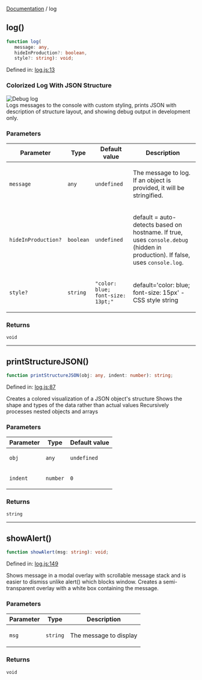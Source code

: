 [Documentation](modules.md) / log

## log()

```ts
function log(
   message: any, 
   hideInProduction?: boolean, 
   style?: string): void;
```

Defined in: [log.js:13](https://github.com/vtempest/grab-api/tree/master/src/log.js#L13)

### Colorized Log With JSON Structure
![Debug log](https://i.imgur.com/R8Qp6Vg.png)  
Logs messages to the console with custom styling,
prints JSON with description of structure layout, 
and showing debug output in development only.

### Parameters

<table>
<thead>
<tr>
<th>Parameter</th>
<th>Type</th>
<th>Default value</th>
<th>Description</th>
</tr>
</thead>
<tbody>
<tr>
<td>

`message`

</td>
<td>

`any`

</td>
<td>

`undefined`

</td>
<td>

The message to log. If an object is provided, it will be stringified.

</td>
</tr>
<tr>
<td>

`hideInProduction?`

</td>
<td>

`boolean`

</td>
<td>

`undefined`

</td>
<td>

default = auto-detects based on hostname.
 If true, uses `console.debug` (hidden in production). If false, uses `console.log`.

</td>
</tr>
<tr>
<td>

`style?`

</td>
<td>

`string`

</td>
<td>

`"color: blue; font-size: 13pt;"`

</td>
<td>

default='color: blue; font-size: 15px' - CSS style string

</td>
</tr>
</tbody>
</table>

### Returns

`void`

***

## printStructureJSON()

```ts
function printStructureJSON(obj: any, indent: number): string;
```

Defined in: [log.js:87](https://github.com/vtempest/grab-api/tree/master/src/log.js#L87)

Creates a colored visualization of a JSON object's structure
Shows the shape and types of the data rather than actual values
Recursively processes nested objects and arrays

### Parameters

<table>
<thead>
<tr>
<th>Parameter</th>
<th>Type</th>
<th>Default value</th>
</tr>
</thead>
<tbody>
<tr>
<td>

`obj`

</td>
<td>

`any`

</td>
<td>

`undefined`

</td>
</tr>
<tr>
<td>

`indent`

</td>
<td>

`number`

</td>
<td>

`0`

</td>
</tr>
</tbody>
</table>

### Returns

`string`

***

## showAlert()

```ts
function showAlert(msg: string): void;
```

Defined in: [log.js:149](https://github.com/vtempest/grab-api/tree/master/src/log.js#L149)

Shows message in a modal overlay with scrollable message stack
and is easier to dismiss unlike alert() which blocks window.
Creates a semi-transparent overlay with a white box containing the message.

### Parameters

<table>
<thead>
<tr>
<th>Parameter</th>
<th>Type</th>
<th>Description</th>
</tr>
</thead>
<tbody>
<tr>
<td>

`msg`

</td>
<td>

`string`

</td>
<td>

The message to display

</td>
</tr>
</tbody>
</table>

### Returns

`void`
